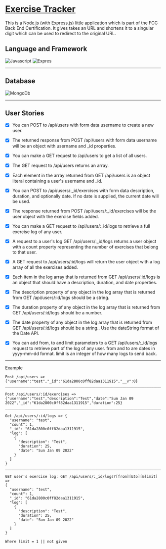 # [Exercise Tracker](https://www.freecodecamp.org/learn/apis-and-microservices/apis-and-microservices-projects/exercise-tracker)

This is a Node.js (with Express.js) little application which is part of the FCC Back End Certification. It gives takes an URL and shortens it to a singular digit which can be used to redirect to the original URL.

## Language and Framework
![Javascript](https://img.shields.io/badge/Language-Javascript-brightgreen) ![Expres](https://img.shields.io/badge/Framework-Express-brightgreen)

___
## Database
![MongoDb](https://img.shields.io/badge/MongoDB-4EA94B?style=for-the-badge&logo=mongodb&logoColor=white)

___
## User Stories
- [x] You can POST to /api/users with form data username to create a new user.

- [x] The returned response from POST /api/users with form data username will be an object with username and _id properties.

- [x] You can make a GET request to /api/users to get a list of all users.

- [x] The GET request to /api/users returns an array.

- [x] Each element in the array returned from GET /api/users is an object literal containing a user's username and _id.

- [x] You can POST to /api/users/:_id/exercises with form data description, duration, and optionally date. If no date is supplied, the current date will be used.

- [x] The response returned from POST /api/users/:_id/exercises will be the user object with the exercise fields added.

- [x] You can make a GET request to /api/users/:_id/logs to retrieve a full exercise log of any user.

- [x] A request to a user's log GET /api/users/:_id/logs returns a user object with a count property representing the number of exercises that belong to that user.

- [x] A GET request to /api/users/:id/logs will return the user object with a log array of all the exercises added.

- [x] Each item in the log array that is returned from GET /api/users/:id/logs is an object that should have a description, duration, and date properties.

- [x] The description property of any object in the log array that is returned from GET /api/users/:id/logs should be a string.

- [x] The duration property of any object in the log array that is returned from GET /api/users/:id/logs should be a number.

- [x] The date property of any object in the log array that is returned from GET /api/users/:id/logs should be a string.. Use the dateString format of the Date API.

- [x] You can add from, to and limit parameters to a GET /api/users/:_id/logs request to retrieve part of the log of any user. from and to are dates in yyyy-mm-dd format. limit is an integer of how many logs to send back.


___

Example 
```
Post /api/users => {"username":"test","_id":"61da2800c0ff82daa1311915","__v":0}
____________________________________________________________________________________

Post /api/users/:id/exercises => {"username":"test","description":"Test","date":"Sun Jan 09 2022","_id":"61da2800c0ff82daa1311915","duration":25}
____________________________________________________________________________________ 

Get /api/users/:id/logs => {
  "username": "test",
  "count": 1,
  "_id": "61da2800c0ff82daa1311915",
  "log": [
    {
      "description": "Test",
      "duration": 25,
      "date": "Sun Jan 09 2022"
    }
  ]
}
____________________________________________________________________________________

GET user's exercise log: GET /api/users/:_id/logs?[from][&to][&limit] => 
{
  "username": "test",
  "count": 1,
  "_id": "61da2800c0ff82daa1311915",
  "log": [
    {
      "description": "Test",
      "duration": 25,
      "date": "Sun Jan 09 2022"
    }
  ]
}

Where limit = 1 || not given
```